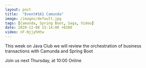 ```yaml
---
layout: post
title:  "Event#161 Camunda"
image: /images/default.jpg
tags: [Camunda, Spring Boot, Saga, Video]
date: 2020-12-08 15:14:00 +0200
video: nF-NjjyhHtw
---
```


This week on Java Club we will review the orchestration of business transactions with Camunda and Spring Boot[]()

Join us next Thursday, at 10:00 Online
